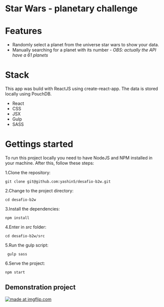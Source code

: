 # Star Wars - planetary challenge

# Features

- Randomly select a planet from the universe star wars to show your data.
- Manually searching for a planet with its number - *OBS: actually the API have a 61 planets*

# Stack

This app was build with ReactJS using create-react-app. The data is stored locally using PouchDB.

- React
- CSS
- JSX
- Gulp
- SASS

# Gettings started

To run this project locally you need to have NodeJS and NPM installed in your machine. After this, follow these steps:

1.Clone the repository:

    git clone git@github.com:yashin5/desafio-b2w.git
    
2.Change to the project directory:
    
    cd desafio-b2w
    
3.Install the dependencies:
    
    npm install
    
4.Enter in *src* folder:
    
    cd desafio-b2w/src

5.Run the gulp script:
     
     gulp sass

6.Serve the project:
    
    npm start

## Demonstration project

<a href="https://imgflip.com/gif/2ny5wr"><img src="https://i.imgflip.com/2ny5wr.gif" title="made at imgflip.com"/></a>
